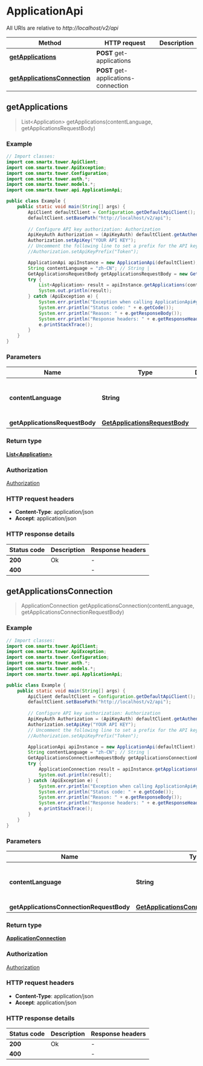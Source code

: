 # ApplicationApi

All URIs are relative to *http://localhost/v2/api*

Method | HTTP request | Description
------------- | ------------- | -------------
[**getApplications**](ApplicationApi.md#getApplications) | **POST** get-applications | 
[**getApplicationsConnection**](ApplicationApi.md#getApplicationsConnection) | **POST** get-applications-connection | 



## getApplications

> List&lt;Application&gt; getApplications(contentLanguage, getApplicationsRequestBody)



### Example

```java
// Import classes:
import com.smartx.tower.ApiClient;
import com.smartx.tower.ApiException;
import com.smartx.tower.Configuration;
import com.smartx.tower.auth.*;
import com.smartx.tower.models.*;
import com.smartx.tower.api.ApplicationApi;

public class Example {
    public static void main(String[] args) {
        ApiClient defaultClient = Configuration.getDefaultApiClient();
        defaultClient.setBasePath("http://localhost/v2/api");
        
        // Configure API key authorization: Authorization
        ApiKeyAuth Authorization = (ApiKeyAuth) defaultClient.getAuthentication("Authorization");
        Authorization.setApiKey("YOUR API KEY");
        // Uncomment the following line to set a prefix for the API key, e.g. "Token" (defaults to null)
        //Authorization.setApiKeyPrefix("Token");

        ApplicationApi apiInstance = new ApplicationApi(defaultClient);
        String contentLanguage = "zh-CN"; // String | 
        GetApplicationsRequestBody getApplicationsRequestBody = new GetApplicationsRequestBody(); // GetApplicationsRequestBody | 
        try {
            List<Application> result = apiInstance.getApplications(contentLanguage, getApplicationsRequestBody);
            System.out.println(result);
        } catch (ApiException e) {
            System.err.println("Exception when calling ApplicationApi#getApplications");
            System.err.println("Status code: " + e.getCode());
            System.err.println("Reason: " + e.getResponseBody());
            System.err.println("Response headers: " + e.getResponseHeaders());
            e.printStackTrace();
        }
    }
}
```

### Parameters


Name | Type | Description  | Notes
------------- | ------------- | ------------- | -------------
 **contentLanguage** | **String**|  | [enum: zh-CN, en-US]
 **getApplicationsRequestBody** | [**GetApplicationsRequestBody**](GetApplicationsRequestBody.md)|  |

### Return type

[**List&lt;Application&gt;**](Application.md)

### Authorization

[Authorization](../README.md#Authorization)

### HTTP request headers

- **Content-Type**: application/json
- **Accept**: application/json


### HTTP response details
| Status code | Description | Response headers |
|-------------|-------------|------------------|
| **200** | Ok |  -  |
| **400** |  |  -  |


## getApplicationsConnection

> ApplicationConnection getApplicationsConnection(contentLanguage, getApplicationsConnectionRequestBody)



### Example

```java
// Import classes:
import com.smartx.tower.ApiClient;
import com.smartx.tower.ApiException;
import com.smartx.tower.Configuration;
import com.smartx.tower.auth.*;
import com.smartx.tower.models.*;
import com.smartx.tower.api.ApplicationApi;

public class Example {
    public static void main(String[] args) {
        ApiClient defaultClient = Configuration.getDefaultApiClient();
        defaultClient.setBasePath("http://localhost/v2/api");
        
        // Configure API key authorization: Authorization
        ApiKeyAuth Authorization = (ApiKeyAuth) defaultClient.getAuthentication("Authorization");
        Authorization.setApiKey("YOUR API KEY");
        // Uncomment the following line to set a prefix for the API key, e.g. "Token" (defaults to null)
        //Authorization.setApiKeyPrefix("Token");

        ApplicationApi apiInstance = new ApplicationApi(defaultClient);
        String contentLanguage = "zh-CN"; // String | 
        GetApplicationsConnectionRequestBody getApplicationsConnectionRequestBody = new GetApplicationsConnectionRequestBody(); // GetApplicationsConnectionRequestBody | 
        try {
            ApplicationConnection result = apiInstance.getApplicationsConnection(contentLanguage, getApplicationsConnectionRequestBody);
            System.out.println(result);
        } catch (ApiException e) {
            System.err.println("Exception when calling ApplicationApi#getApplicationsConnection");
            System.err.println("Status code: " + e.getCode());
            System.err.println("Reason: " + e.getResponseBody());
            System.err.println("Response headers: " + e.getResponseHeaders());
            e.printStackTrace();
        }
    }
}
```

### Parameters


Name | Type | Description  | Notes
------------- | ------------- | ------------- | -------------
 **contentLanguage** | **String**|  | [enum: zh-CN, en-US]
 **getApplicationsConnectionRequestBody** | [**GetApplicationsConnectionRequestBody**](GetApplicationsConnectionRequestBody.md)|  |

### Return type

[**ApplicationConnection**](ApplicationConnection.md)

### Authorization

[Authorization](../README.md#Authorization)

### HTTP request headers

- **Content-Type**: application/json
- **Accept**: application/json


### HTTP response details
| Status code | Description | Response headers |
|-------------|-------------|------------------|
| **200** | Ok |  -  |
| **400** |  |  -  |

